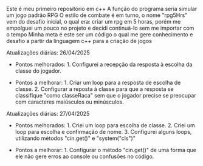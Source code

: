 Este é meu primeiro repositório em c++
A função do programa seria simular um jogo padrão RPG
O estilo de combate é em turno, o nome "rpg5Hrs" vem do desafio inicial, o qual era: criar um rpg em 5 horas, porém me empolguei um pouco no projeto e decidi continuá-lo sem me importar com o tempo
Minha meta é este ser um código o qual me gere conhecimento e desafio a partir da linguagem c++ para a criação de jogos

Atualizações diárias:
26/04/2025 
- Pontos melhorados: 1. Configurei a recepção da resposta à escolha da classe do jogador.
  
- Pontos a melhorar: 1. Criar um loop para a resposta de escolha de classe.
                     2. Configurar a reposta à classe para que a resposta se classifique "como classeRaca" sem que o jogador precise se preocupar com caracteres maiúsculos ou minúsculos. 
                                
Atualizações diárias:
27/04/2025 

- Pontos melhorados: 1. Criei um loop para escolha de classe.
                     2. Criei um loop para escolha e confirmação de nome.
                     3. Configurei alguns loops, utilizando métodos "cin.get()" e "system("cls")"
                                
- Pontos a melhorar: 1. Configurar o método "cin.get()" de uma forma que ele não gere erros ao console ou confusões no código.

